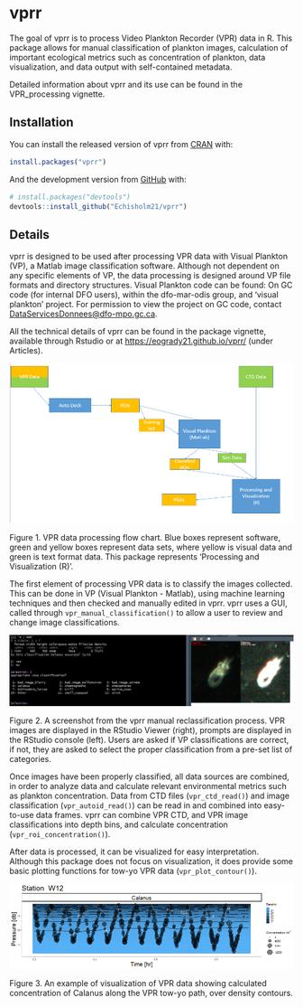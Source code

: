 
<!-- README.md is generated from README.Rmd. Please edit that file -->

# vprr

<!-- badges: start -->

<!-- badges: end -->

The goal of vprr is to process Video Plankton Recorder (VPR) data in R.
This package allows for manual classification of plankton images,
calculation of important ecological metrics such as concentration of
plankton, data visualization, and data output with self-contained
metadata.

Detailed information about vprr and its use can be found in the
VPR\_processing vignette.

## Installation

You can install the released version of vprr from
[CRAN](https://CRAN.R-project.org) with:

``` r
install.packages("vprr")
```

And the development version from [GitHub](https://github.com/) with:

``` r
# install.packages("devtools")
devtools::install_github("Echisholm21/vprr")
```

## Details

vprr is designed to be used after processing VPR data with Visual
Plankton (VP), a Matlab image classification software. Although not
dependent on any specific elements of VP, the data processing is
designed around VP file formats and directory structures. Visual
Plankton code can be found: On GC code (for internal DFO users), within
the dfo-mar-odis group, and ‘visual plankton’ project. For permission to
view the project on GC code, contact
<DataServicesDonnees@dfo-mpo.gc.ca>.

All the technical details of vprr can be found in the package vignette,
available through Rstudio or at <https://eogrady21.github.io/vprr/>
(under Articles).

![](vignettes/vp_flowchart.png)

Figure 1. VPR data processing flow chart. Blue boxes represent software,
green and yellow boxes represent data sets, where yellow is visual data
and green is text format data. This package represents ‘Processing and
Visualization (R)’.

The first element of processing VPR data is to classify the images
collected. This can be done in VP (Visual Plankton - Matlab), using
machine learning techniques and then checked and manually edited in
vprr. vprr uses a GUI, called through `vpr_manual_classification()` to
allow a user to review and change image classifications.

![](vignettes/clf_check_3.png)

Figure 2. A screenshot from the vprr manual reclassification process.
VPR images are displayed in the RStudio Viewer (right), prompts are
displayed in the RStudio console (left). Users are asked if VP
classifications are correct, if not, they are asked to select the proper
classification from a pre-set list of categories.

Once images have been properly classified, all data sources are
combined, in order to analyze data and calculate relevant environmental
metrics such as plankton concentration. Data from CTD files
(`vpr_ctd_read()`) and image classification (`vpr_autoid_read()`) can be
read in and combined into easy-to-use data frames. vprr can combine VPR
CTD, and VPR image classifications into depth bins, and calculate
concentration (`vpr_roi_concentration()`).

After data is processed, it can be visualized for easy interpretation.
Although this package does not focus on visualization, it does provide
some basic plotting functions for tow-yo VPR data
(`vpr_plot_contour()`).

![](vignettes/conPlot_cal_dens.png)

Figure 3. An example of visualization of VPR data showing calculated
concentration of Calanus along the VPR tow-yo path, over density
contours.
